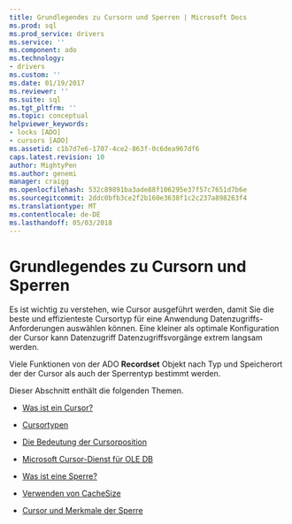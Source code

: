 ```yaml
---
title: Grundlegendes zu Cursorn und Sperren | Microsoft Docs
ms.prod: sql
ms.prod_service: drivers
ms.service: ''
ms.component: ado
ms.technology:
- drivers
ms.custom: ''
ms.date: 01/19/2017
ms.reviewer: ''
ms.suite: sql
ms.tgt_pltfrm: ''
ms.topic: conceptual
helpviewer_keywords:
- locks [ADO]
- cursors [ADO]
ms.assetid: c1b7d7e6-1707-4ce2-863f-0c6dea967df6
caps.latest.revision: 10
author: MightyPen
ms.author: genemi
manager: craigg
ms.openlocfilehash: 532c89891ba3ade88f106295e37f57c7651d7b6e
ms.sourcegitcommit: 2ddc0bfb3ce2f2b160e3638f1c2c237a898263f4
ms.translationtype: MT
ms.contentlocale: de-DE
ms.lasthandoff: 05/03/2018
---
```

# <a name="understanding-cursors-and-locks"></a>Grundlegendes zu Cursorn und Sperren
Es ist wichtig zu verstehen, wie Cursor ausgeführt werden, damit Sie die beste und effizienteste Cursortyp für eine Anwendung Datenzugriffs-Anforderungen auswählen können. Eine kleiner als optimale Konfiguration der Cursor kann Datenzugriff Datenzugriffsvorgänge extrem langsam werden.  
  
 Viele Funktionen von der ADO **Recordset** Objekt nach Typ und Speicherort der der Cursor als auch der Sperrentyp bestimmt werden.  
  
 Dieser Abschnitt enthält die folgenden Themen.  
  
-   [Was ist ein Cursor?](../../../ado/guide/data/what-is-a-cursor.md)  
  
-   [Cursortypen](../../../ado/guide/data/types-of-cursors-ado.md)  
  
-   [Die Bedeutung der Cursorposition](../../../ado/guide/data/the-significance-of-cursor-location.md)  
  
-   [Microsoft Cursor-Dienst für OLE DB](../../../ado/guide/data/the-microsoft-cursor-service-for-ole-db.md)  
  
-   [Was ist eine Sperre?](../../../ado/guide/data/what-is-a-lock.md)  
  
-   [Verwenden von CacheSize](../../../ado/guide/data/using-cachesize.md)  
  
-   [Cursor und Merkmale der Sperre](../../../ado/guide/data/cursor-and-lock-characteristics.md)
